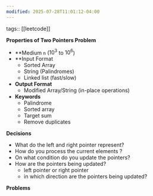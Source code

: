 ```yaml
---
modified: 2025-07-28T11:01:12-04:00
---
```

tags:: [[leetcode]]

**Properties of Two Pointers Problem**
- **Medium `n` ($10^3$ to $10^6$)
- **Input Format
	- Sorted Array
	- String (Palindromes)
	- Linked list (fast/slow)
- **Output Format**
	- Modified Array/String (in-place operations)
- **Keywords**
	- Palindrome
	- Sorted array
	- Target sum
	- Remove duplicates


**Decisions**
- What do the left and right pointer represent?
- How do you process the current elements ?
- On what condition do you update the pointers?
- How are the pointers being updated?
	- left pointer or right pointer
	- in which direction are the pointers being updated?


**Problems**

